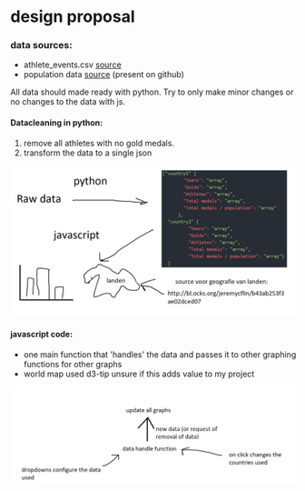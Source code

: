 # design proposal
### data sources:
* athlete_events.csv [source](https://www.kaggle.com/heesoo37/120-years-of-olympic-history-athletes-and-results)
* population data [source](https://github.com/datasets/population/blob/master/data/population.csv)
(present on github)

All data should made ready with python. Try to only make minor changes or no changes to the data with js.

#### Datacleaning in python:
  1. remove all athletes with no gold medals.
  2. transform the data to a single json

![pic](docs/design.png)

#### javascript code:

* one main function that 'handles' the data and passes it to other graphing functions for other graphs
* world map used d3-tip unsure if this adds value to my project

![pic](docs/dataflow.png)
